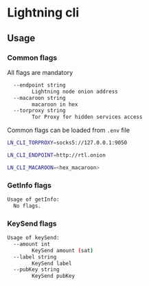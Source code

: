 # Lightning cli

## Usage

### Common flags

All flags are mandatory

```bash
  --endpoint string
    	Lightning node onion address
  --macaroon string
    	macaroon in hex
  --torproxy string
    	Tor Proxy for hidden services access
```

Common flags can be loaded from `.env` file

```bash
LN_CLI_TORPROXY=socks5://127.0.0.1:9050

LN_CLI_ENDPOINT=http://rtl.onion

LN_CLI_MACAROON=<hex_macaroon>
```

### GetInfo flags

```bash
Usage of getInfo:
  No flags.
```

### KeySend flags

```bash
Usage of keySend:
  --amount int
    	KeySend amount (sat)
  --label string
    	KeySend label
  --pubKey string
    	KeySend pubKey
```
